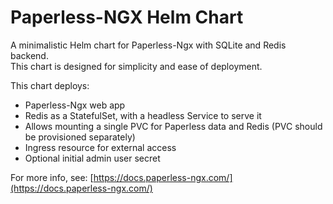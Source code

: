 # Paperless-NGX Helm Chart

A minimalistic Helm chart for Paperless-Ngx with SQLite and Redis backend.  
This chart is designed for simplicity and ease of deployment.

This chart deploys:
- Paperless-Ngx web app
- Redis as a StatefulSet, with a headless Service to serve it
- Allows mounting a single PVC for Paperless data and Redis (PVC should be provisioned separately)
- Ingress resource for external access
- Optional initial admin user secret

For more info, see: [https://docs.paperless-ngx.com/](https://docs.paperless-ngx.com/)
